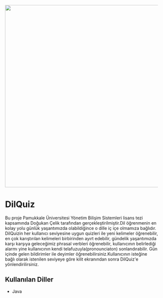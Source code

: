 <img width="600" height="600" src="https://user-images.githubusercontent.com/60982258/106348348-ab378d00-62d6-11eb-873e-8ab21b87af5f.jpg">

# DilQuiz
Bu proje Pamukkale Üniversitesi Yönetim Bilişim Sistemleri lisans tezi kapsamında Doğukan Çelik tarafından gerçekleştirilmiştir.Dil öğrenmenin en kolay yolu günlük yaşantımızda olabildiğince o dille iç içe olmamıza bağlıdır. DilQuizin her kullanıcı seviyesine uygun quizleri ile yeni kelimeler öğrenebilir, en çok karıştırılan kelimeleri birbirinden ayırt edebilir, gündelik yaşantımızda karşı karşıya geleceğimiz phrasal verbleri öğrenebilir, kullanıcının belirlediği alarmı yine kullanıcının kendi telafuzuyla(pronounciaton) sonlandırabilir. Gün içinde gelen bildirimler ile deyimler öğrenebilirsiniz.Kullanıcının isteğine bağlı olarak istenilen seviyeye göre kilit ekranından sonra DilQuiz'e yönlendirilirsiniz.

## Kullanılan Diller
* Java
